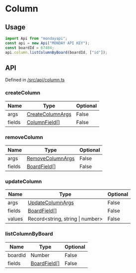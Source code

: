 # Column

## Usage

```typescript
import Api from "mondayapi";
const api = new Api("MONDAY API KEY");
const boardId = 67484;
api.column.listColumnByBoard(boardId, ["id"]);
```

## API

Defined in [/src/api/column.ts](../src/api/column.ts)

### **createColumn**

| Name   | Type                                            | Optional |
| ------ | ----------------------------------------------- | -------- |
| args   | [CreateColumnArgs](../src/interfaces/column.ts) | False    |
| fields | [ColumnField[]](../src/interfaces/column.ts)    | False    |

### **removeColumn**

| Name   | Type                                            | Optional |
| ------ | ----------------------------------------------- | -------- |
| args   | [RemoveColumnArgs](../src/interfaces/column.ts) | False    |
| fields | [BoardField[]](../src/interfaces/board.ts)      | False    |

### **updateColumn**

| Name   | Type                                            | Optional |
| ------ | ----------------------------------------------- | -------- |
| args   | [UpdateColumnArgs](../src/interfaces/column.ts) | False    |
| fields | [BoardField[]](../src/interfaces/board.ts)      | False    |
| values | Record<string, string \| number>                | False    |

### **listColumnByBoard**

| Name    | Type                                       | Optional |
| ------- | ------------------------------------------ | -------- |
| boardId | Number                                     | False    |
| fields  | [BoardField[]](../src/interfaces/board.ts) | False    |

